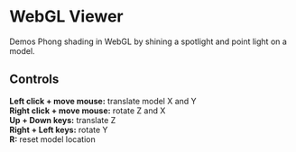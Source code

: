 # WebGL Viewer
Demos Phong shading in WebGL by shining a spotlight and point light on a model.

## Controls
**Left click + move mouse:** translate model X and Y<br>
**Right click + move mouse:** rotate Z and X<br>
**Up + Down keys:** translate Z<br>
**Right + Left keys:** rotate Y<br>
**R:** reset model location<br>
